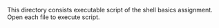 This directory consists executable script of the shell basics assignment.
Open each file to execute script.
